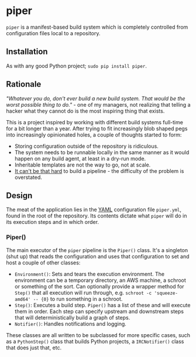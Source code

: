 # piper

`piper` is a manifest-based build system which is completely controlled from
configuration files local to a repository.

## Installation

As with any good Python project; `sudo pip install piper`.

## Rationale

*"Whatever you do, don't ever build a new build system. That would be the worst
possible thing to do."* - one of my managers, not realizing that telling
a hacker what they cannot do is the most inspiring thing that exists.

This is a project inspired by working with different build systems full-time
for a bit longer than a year. After trying to fit increasingly blob shaped pegs
into increasingly opinionated holes, a couple of thoughts started to form:

* Storing configuration outside of the repository is ridiculous.
* The system needs to be runnable locally in the same manner as it would happen
  on any build agent, at least in a dry-run mode.
* Inheritable templates are not the way to go, not at scale.
* [It can't be that hard][naivete] to build a pipeline - the difficulty of
  the problem is overstated.

## Design

The meat of the application lies in the [YAML][yaml] configuration file
`piper.yml`, found in the root of the repository. Its contents dictate what
`piper` will do in its execution steps and in which order.

### Piper()

The main executor of the `piper` pipeline is the `Piper()` class. It's
a singleton (shut up) that reads the configuration and uses that configuration
to set and host a couple of other classes:

* `Environment()`: Sets and tears the execution environment. The environment
  can be a temporary directory, an AWS machine, a schroot or something of the
  sort. Can optionally provide a wrapper method for `Step()` that all
  execution will run through, e.g. `schroot -c 'squeeze-amd64' -- {0}` to run
  something in a schroot.
* `Step()`: Executes a build step. `Piper()` has a list of these and will
  execute them in order. Each step can specify upstream and downstream steps
  that will deterministically build a graph of steps.
* `Notifier()`: Handles notifications and logging.

These classes are all written to be subclassed for more specific cases, such as
a `PythonStep()` class that builds Python projects, a `IRCNotifier()` class
that does just that, etc.


[naivete]: http://thiderman.org/posts/naivete/
[yaml]: http://www.yaml.org/

